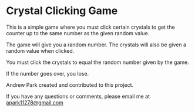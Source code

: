 # Crystal Clicking Game

This is a simple game where you must click certain crystals to get the counter up to the same number as the given random value.

The game will give you a random number. The crystals will also be given a random value when clicked. 

You must click the crystals to equal the random number given by the game. 

If the number goes over, you lose.

Andrew Park created and contributed to this project.

If you have any questions or comments, please email me at apark11278@gmail.com
